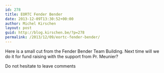 ```yaml
---
id: 278
title: EORTC Fender Bender
date: 2013-12-09T13:30:52+00:00
author: Michel Kirschen
layout: post
guid: http://blog.kirschen.be/?p=278
permalink: /2013/12/09/eortc-fender-bender/
---
```

Here is a small cut from the Fender Bender Team Building. Next time will we do it for fund raising with the support from Pr. Meunier?



Do not hesitate to leave comments